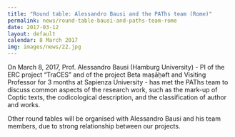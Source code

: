 ```yaml
---
title: "Round table: Alessandro Bausi and the PAThs team (Rome)"
permalink: news/round-table-bausi-and-paths-team-rome
date: 2017-03-12
layout: default
calendar: 8 March 2017
img: images/news/22.jpg
---
```


On March 8, 2017, Prof. Alessandro Bausi (Hamburg University) - PI of the ERC project “TraCES” and of the project Beta maṣāḥǝft and Visiting Professor for 3 months at Sapienza University - has met the PAThs team to discuss common aspects of the research work, such as the mark-up of Coptic texts, the codicological description, and the classification of author and works.

Other round tables will be organised with Alessandro Bausi and his team members, due to strong relationship between our projects.

 
